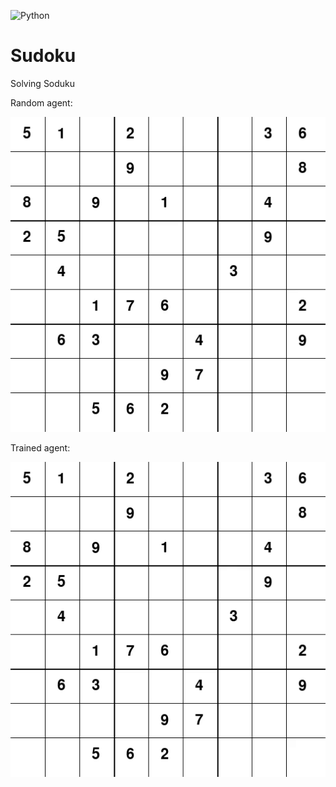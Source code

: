 ![Python](https://img.shields.io/badge/python-3.11.7-blue.svg)


# Sudoku
Solving Soduku


Random agent:

![Start](fig/step-start-episode-0.gif)


Trained agent:

![End](fig/step-end-episode-0.gif)
